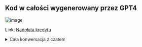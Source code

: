 ## Kod w całości wygenerowany przez GPT4


![image](https://user-images.githubusercontent.com/9480848/229994635-a2f8f70c-f0d5-4ed6-a35e-2f1e444dddd8.png)



Link:
[Nadpłata kredytu](https://www.nadplata-kredytu.pl/)

<details>
<summary>Cała konwersacja z czatem</summary>

![image](https://user-images.githubusercontent.com/9480848/229926185-67656346-74d9-4f67-9292-845fbdf2f6aa.png)
![image](https://user-images.githubusercontent.com/9480848/229926265-ba11687a-e10d-4068-b4bd-391a5e1f5e68.png)
![image](https://user-images.githubusercontent.com/9480848/229926340-3b10c222-7973-4c3c-a90b-f759b38a45ae.png)
![image](https://user-images.githubusercontent.com/9480848/229926451-fcd1adac-6112-4f25-b76d-7c08a4826637.png)
![image](https://user-images.githubusercontent.com/9480848/229926510-4a744e0b-8162-4302-a384-bf699c5c4797.png)
![image](https://user-images.githubusercontent.com/9480848/229926577-3872b7b7-78a3-4f68-b3f1-ffdd4393dfd9.png)
![image](https://user-images.githubusercontent.com/9480848/229926628-e80296ab-477d-4783-9e93-c74d651d5641.png)
![image](https://user-images.githubusercontent.com/9480848/229926689-30d5c352-f2a1-4b66-b68e-62193215c4ee.png)
![image](https://user-images.githubusercontent.com/9480848/229926730-ec31b08b-a83d-49a2-830c-26573dee2221.png)
![image](https://user-images.githubusercontent.com/9480848/229926769-5c34367c-36a1-45c7-b1c2-88b309455312.png)
![image](https://user-images.githubusercontent.com/9480848/229926826-f7bd3418-cb1d-4905-b2d5-6de91c4d9ccc.png)
![image](https://user-images.githubusercontent.com/9480848/229926864-7b747052-9a15-4672-b7a7-5802658b99d0.png)
![image](https://user-images.githubusercontent.com/9480848/229926918-f82ab83f-8ba3-49d7-9364-234c53c7a81f.png)
![image](https://user-images.githubusercontent.com/9480848/229926963-78234e7c-0a0b-47bc-ac18-99bfd933e5a1.png)
![image](https://user-images.githubusercontent.com/9480848/229927020-0620e6d7-40ad-48a4-b6de-376ab988d85e.png)
![image](https://user-images.githubusercontent.com/9480848/229927054-b03836d9-1d00-4509-9253-716b9dc450af.png)
![image](https://user-images.githubusercontent.com/9480848/229927109-f14eb3bc-50f1-47c9-b25f-96d99d88c937.png)
![image](https://user-images.githubusercontent.com/9480848/229927164-50072fec-17d5-43c8-aaa8-bae44b6a6999.png)
![image](https://user-images.githubusercontent.com/9480848/229927235-cea686b7-caa6-4abb-88f7-96b6fb707a01.png)
![image](https://user-images.githubusercontent.com/9480848/229927275-092df754-a5a8-49d5-9be1-2020ca1bdc65.png)
![image](https://user-images.githubusercontent.com/9480848/229927318-433053e1-a1a8-4998-b5a0-4cf24fd19820.png)
![image](https://user-images.githubusercontent.com/9480848/229927353-4746fa7b-9c67-4e4c-ba61-fe7b4557adac.png)
![image](https://user-images.githubusercontent.com/9480848/229927401-f669d168-7a2d-4245-98b3-d35251e8ade7.png)
![image](https://user-images.githubusercontent.com/9480848/229927437-5ef211cc-66e2-4031-87ac-dd77a1914bef.png)
![image](https://user-images.githubusercontent.com/9480848/229927461-935391ad-f2b1-4456-bad8-548589fabf54.png)

</details>
